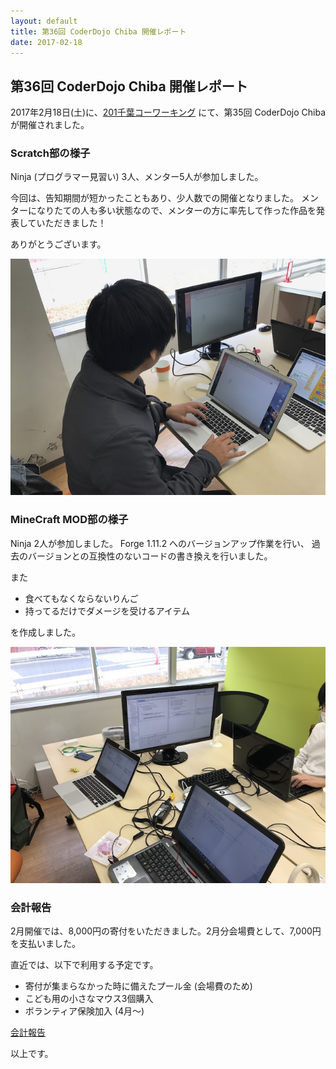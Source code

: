 ```yaml
---
layout: default
title: 第36回 CoderDojo Chiba 開催レポート
date: 2017-02-18
---
```


## 第36回 CoderDojo Chiba 開催レポート

2017年2月18日(土)に、[201千葉コーワーキング](http://chiba-coworking.com/) にて、第35回 CoderDojo Chiba が開催されました。

### Scratch部の様子

Ninja (プログラマー見習い) 3人、メンター5人が参加しました。

今回は、告知期間が短かったこともあり、少人数での開催となりました。
メンターになりたての人も多い状態なので、メンターの方に率先して作った作品を発表していただきました！

ありがとうございます。

![Scratch](36/scratch.jpg)

### MineCraft MOD部の様子

Ninja 2人が参加しました。 Forge 1.11.2 へのバージョンアップ作業を行い、
過去のバージョンとの互換性のないコードの書き換えを行いました。

また

- 食べてもなくならないりんご
- 持ってるだけでダメージを受けるアイテム

を作成しました。

![Scratch](36/minecraft.jpg)

### 会計報告

2月開催では、8,000円の寄付をいただきました。2月分会場費として、7,000円を支払いました。

直近では、以下で利用する予定です。

- 寄付が集まらなかった時に備えたプール金 (会場費のため)
- こども用の小さなマウス3個購入
- ボランティア保険加入 (4月〜)

[会計報告](https://docs.google.com/spreadsheets/d/1CZFh12z510NRKdzXc862R2ItwGIktRD1huCYmIGbwFc/edit?usp=sharing)

以上です。
